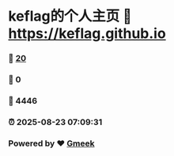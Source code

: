 # keflag的个人主页 :link: https://keflag.github.io 
### :page_facing_up: [20](https://keflag.github.io/tag.html) 
### :speech_balloon: 0 
### :hibiscus: 4446 
### :alarm_clock: 2025-08-23 07:09:31 
### Powered by :heart: [Gmeek](https://github.com/Meekdai/Gmeek)
